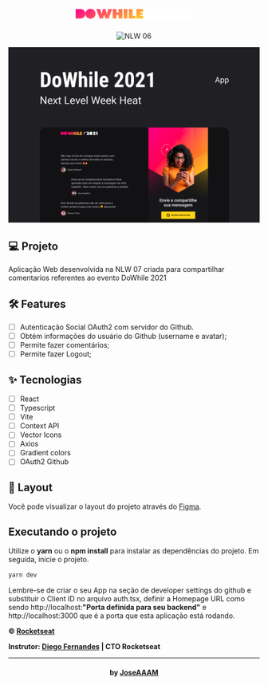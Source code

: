 <h1 align="center">
  <img height="20" title="Plant Manager" src=".github/logo.svg" />
</h1>

<p align="center">
 <img src="https://img.shields.io/static/v1?label=NLW&message=07&color=FF008E&labelColor=0A1033" alt="NLW 06" />
</p>

![cover](.github/HeatPreview.png?style=flat)

## 💻 Projeto

Aplicação Web desenvolvida na NLW 07 criada para compartilhar comentarios referentes ao evento DoWhile 2021

## :hammer_and_wrench: Features

- [ ] Autenticação Social OAuth2 com servidor do Github.
- [ ] Obtém informações do usuário do Github (username e avatar);
- [ ] Permite fazer comentários;
- [ ] Permite fazer Logout;

## ✨ Tecnologias

- [ ] React
- [ ] Typescript
- [ ] Vite
- [ ] Context API
- [ ] Vector Icons
- [ ] Axios
- [ ] Gradient colors
- [ ] OAuth2 Github

## 🔖 Layout

Você pode visualizar o layout do projeto através do [Figma](https://www.figma.com/community/file/1031699316177416916).

## Executando o projeto

Utilize o **yarn** ou o **npm install** para instalar as dependências do projeto.
Em seguida, inicie o projeto.

```cl
yarn dev
```

Lembre-se de criar o seu App na seção de developer settings do github e substituir o Client ID no arquivo auth.tsx, definir a Homepage URL como sendo http://localhost:<strong>"Porta definida para seu backend"</strong> e http://localhost:3000 que é a porta que esta aplicação está rodando.

**&copy; [Rocketseat](https://rocketseat.com.br/)**

**Instrutor: [Diego Fernandes](hhttps://github.com/diego3g) | CTO Rocketseat**

---

<h4 align="center">by <a href="https://github.com/JoseAAAM" target="_blank">JoseAAAM</a> </h4>
